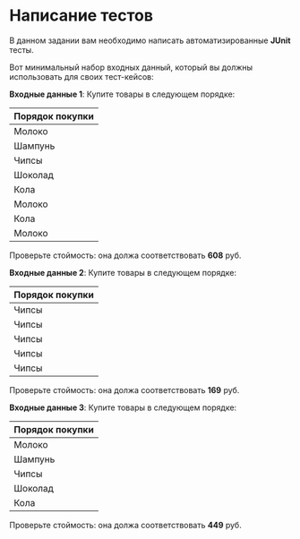# Написание тестов
В данном задании вам необходимо написать автоматизированные **JUnit** тесты.

Вот минимальный набор входных данный, который вы должны использовать для своих тест-кейсов:

**Входные данные 1**: Купите товары в следующем порядке:

| Порядок покупки |
|---|
|Молоко|
|Шампунь|
|Чипсы|
|Шоколад|
|Кола|
|Молоко|
|Кола|
|Молоко|

Проверьте стоймость: она должа соответствовать **608** руб.

**Входные данные 2**: Купите товары в следующем порядке:

| Порядок покупки |
|---|
|Чипсы|
|Чипсы|
|Чипсы|
|Чипсы|
|Чипсы|  

Проверьте стоймость: она должа соответствовать **169** руб.

**Входные данные 3**: Купите товары в следующем порядке:
 
| Порядок покупки |
|---|
|Молоко|
|Шампунь|
|Чипсы|
|Шоколад|
|Кола|
 
Проверьте стоймость: она должа соответствовать **449** руб.

